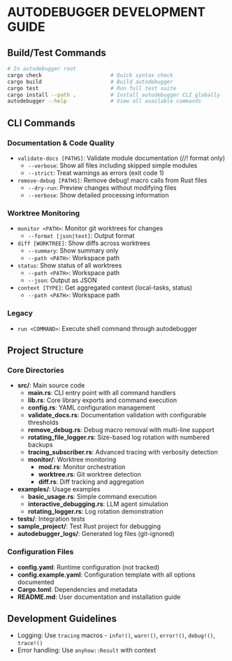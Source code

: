 # AUTODEBUGGER DEVELOPMENT GUIDE

## Build/Test Commands
```bash
# In autodebugger root
cargo check                      # Quick syntax check
cargo build                      # Build autodebugger
cargo test                       # Run full test suite
cargo install --path .           # Install autodebugger CLI globally
autodebugger --help              # View all available commands
```

## CLI Commands

### Documentation & Code Quality
- `validate-docs [PATHS]`: Validate module documentation (//! format only)
  - `--verbose`: Show all files including skipped simple modules
  - `--strict`: Treat warnings as errors (exit code 1)
- `remove-debug [PATHS]`: Remove debug! macro calls from Rust files
  - `--dry-run`: Preview changes without modifying files
  - `--verbose`: Show detailed processing information

### Worktree Monitoring
- `monitor <PATH>`: Monitor git worktrees for changes
  - `--format [json|text]`: Output format
- `diff [WORKTREE]`: Show diffs across worktrees
  - `--summary`: Show summary only
  - `--path <PATH>`: Workspace path
- `status`: Show status of all worktrees
  - `--path <PATH>`: Workspace path
  - `--json`: Output as JSON
- `context [TYPE]`: Get aggregated context (local-tasks, status)
  - `--path <PATH>`: Workspace path

### Legacy
- `run <COMMAND>`: Execute shell command through autodebugger

## Project Structure

### Core Directories
- **src/**: Main source code
  - **main.rs**: CLI entry point with all command handlers
  - **lib.rs**: Core library exports and command execution
  - **config.rs**: YAML configuration management
  - **validate_docs.rs**: Documentation validation with configurable thresholds
  - **remove_debug.rs**: Debug macro removal with multi-line support
  - **rotating_file_logger.rs**: Size-based log rotation with numbered backups
  - **tracing_subscriber.rs**: Advanced tracing with verbosity detection
  - **monitor/**: Worktree monitoring
    - **mod.rs**: Monitor orchestration
    - **worktree.rs**: Git worktree detection
    - **diff.rs**: Diff tracking and aggregation
- **examples/**: Usage examples
  - **basic_usage.rs**: Simple command execution
  - **interactive_debugging.rs**: LLM agent simulation
  - **rotating_logger.rs**: Log rotation demonstration
- **tests/**: Integration tests
- **sample_project/**: Test Rust project for debugging
- **autodebugger_logs/**: Generated log files (git-ignored)

### Configuration Files
- **config.yaml**: Runtime configuration (not tracked)
- **config.example.yaml**: Configuration template with all options documented
- **Cargo.toml**: Dependencies and metadata
- **README.md**: User documentation and installation guide

## Development Guidelines
- Logging: Use `tracing` macros - `info!()`, `warn!()`, `error!()`, `debug!()`, `trace!()`
- Error handling: Use `anyhow::Result` with context